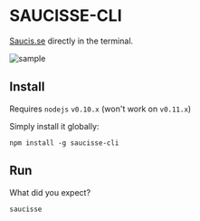 # SAUCISSE-CLI

[Saucis.se](http://saucis.se) directly in the terminal.

![sample](http://cl.ly/image/1k3k0y1X200P/Screen%20Recording%202015-01-17%20at%2011.33%20AM.gif)

## Install

Requires `nodejs` `v0.10.x` (won't work on `v0.11.x`)

Simply install it globally:

```shell
npm install -g saucisse-cli
```

## Run

What did you expect?

```shell
saucisse
```
